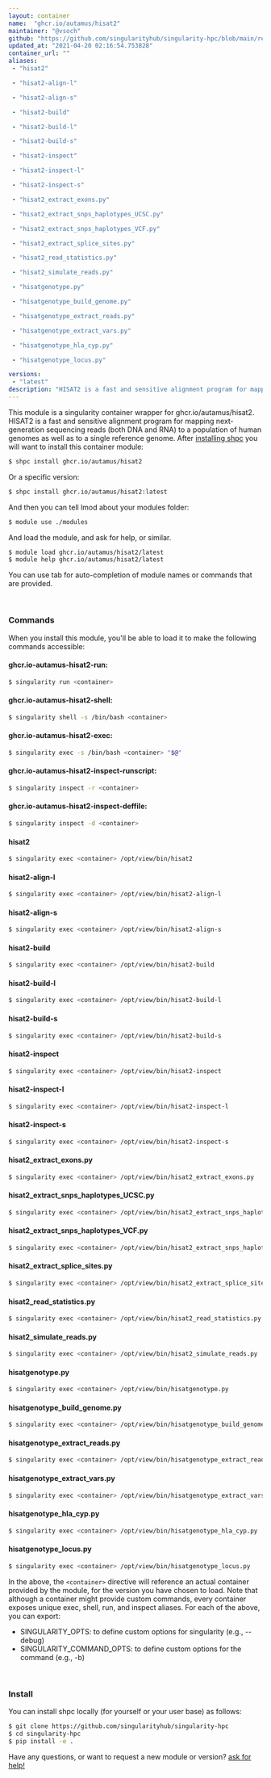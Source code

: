 ```yaml
---
layout: container
name:  "ghcr.io/autamus/hisat2"
maintainer: "@vsoch"
github: "https://github.com/singularityhub/singularity-hpc/blob/main/registry/ghcr.io/autamus/hisat2/container.yaml"
updated_at: "2021-04-20 02:16:54.753828"
container_url: ""
aliases:
 - "hisat2"

 - "hisat2-align-l"

 - "hisat2-align-s"

 - "hisat2-build"

 - "hisat2-build-l"

 - "hisat2-build-s"

 - "hisat2-inspect"

 - "hisat2-inspect-l"

 - "hisat2-inspect-s"

 - "hisat2_extract_exons.py"

 - "hisat2_extract_snps_haplotypes_UCSC.py"

 - "hisat2_extract_snps_haplotypes_VCF.py"

 - "hisat2_extract_splice_sites.py"

 - "hisat2_read_statistics.py"

 - "hisat2_simulate_reads.py"

 - "hisatgenotype.py"

 - "hisatgenotype_build_genome.py"

 - "hisatgenotype_extract_reads.py"

 - "hisatgenotype_extract_vars.py"

 - "hisatgenotype_hla_cyp.py"

 - "hisatgenotype_locus.py"

versions:
 - "latest"
description: "HISAT2 is a fast and sensitive alignment program for mapping next-generation sequencing reads (both DNA and RNA) to a population of human genomes as well as to a single reference genome."
---
```


This module is a singularity container wrapper for ghcr.io/autamus/hisat2.
HISAT2 is a fast and sensitive alignment program for mapping next-generation sequencing reads (both DNA and RNA) to a population of human genomes as well as to a single reference genome.
After [installing shpc](#install) you will want to install this container module:

```bash
$ shpc install ghcr.io/autamus/hisat2
```

Or a specific version:

```bash
$ shpc install ghcr.io/autamus/hisat2:latest
```

And then you can tell lmod about your modules folder:

```bash
$ module use ./modules
```

And load the module, and ask for help, or similar.

```bash
$ module load ghcr.io/autamus/hisat2/latest
$ module help ghcr.io/autamus/hisat2/latest
```

You can use tab for auto-completion of module names or commands that are provided.

<br>

### Commands

When you install this module, you'll be able to load it to make the following commands accessible:

#### ghcr.io-autamus-hisat2-run:

```bash
$ singularity run <container>
```

#### ghcr.io-autamus-hisat2-shell:

```bash
$ singularity shell -s /bin/bash <container>
```

#### ghcr.io-autamus-hisat2-exec:

```bash
$ singularity exec -s /bin/bash <container> "$@"
```

#### ghcr.io-autamus-hisat2-inspect-runscript:

```bash
$ singularity inspect -r <container>
```

#### ghcr.io-autamus-hisat2-inspect-deffile:

```bash
$ singularity inspect -d <container>
```


#### hisat2
       
```bash
$ singularity exec <container> /opt/view/bin/hisat2
```


#### hisat2-align-l
       
```bash
$ singularity exec <container> /opt/view/bin/hisat2-align-l
```


#### hisat2-align-s
       
```bash
$ singularity exec <container> /opt/view/bin/hisat2-align-s
```


#### hisat2-build
       
```bash
$ singularity exec <container> /opt/view/bin/hisat2-build
```


#### hisat2-build-l
       
```bash
$ singularity exec <container> /opt/view/bin/hisat2-build-l
```


#### hisat2-build-s
       
```bash
$ singularity exec <container> /opt/view/bin/hisat2-build-s
```


#### hisat2-inspect
       
```bash
$ singularity exec <container> /opt/view/bin/hisat2-inspect
```


#### hisat2-inspect-l
       
```bash
$ singularity exec <container> /opt/view/bin/hisat2-inspect-l
```


#### hisat2-inspect-s
       
```bash
$ singularity exec <container> /opt/view/bin/hisat2-inspect-s
```


#### hisat2_extract_exons.py
       
```bash
$ singularity exec <container> /opt/view/bin/hisat2_extract_exons.py
```


#### hisat2_extract_snps_haplotypes_UCSC.py
       
```bash
$ singularity exec <container> /opt/view/bin/hisat2_extract_snps_haplotypes_UCSC.py
```


#### hisat2_extract_snps_haplotypes_VCF.py
       
```bash
$ singularity exec <container> /opt/view/bin/hisat2_extract_snps_haplotypes_VCF.py
```


#### hisat2_extract_splice_sites.py
       
```bash
$ singularity exec <container> /opt/view/bin/hisat2_extract_splice_sites.py
```


#### hisat2_read_statistics.py
       
```bash
$ singularity exec <container> /opt/view/bin/hisat2_read_statistics.py
```


#### hisat2_simulate_reads.py
       
```bash
$ singularity exec <container> /opt/view/bin/hisat2_simulate_reads.py
```


#### hisatgenotype.py
       
```bash
$ singularity exec <container> /opt/view/bin/hisatgenotype.py
```


#### hisatgenotype_build_genome.py
       
```bash
$ singularity exec <container> /opt/view/bin/hisatgenotype_build_genome.py
```


#### hisatgenotype_extract_reads.py
       
```bash
$ singularity exec <container> /opt/view/bin/hisatgenotype_extract_reads.py
```


#### hisatgenotype_extract_vars.py
       
```bash
$ singularity exec <container> /opt/view/bin/hisatgenotype_extract_vars.py
```


#### hisatgenotype_hla_cyp.py
       
```bash
$ singularity exec <container> /opt/view/bin/hisatgenotype_hla_cyp.py
```


#### hisatgenotype_locus.py
       
```bash
$ singularity exec <container> /opt/view/bin/hisatgenotype_locus.py
```



In the above, the `<container>` directive will reference an actual container provided
by the module, for the version you have chosen to load. Note that although a container
might provide custom commands, every container exposes unique exec, shell, run, and
inspect aliases. For each of the above, you can export:

 - SINGULARITY_OPTS: to define custom options for singularity (e.g., --debug)
 - SINGULARITY_COMMAND_OPTS: to define custom options for the command (e.g., -b)

<br>
  
### Install

You can install shpc locally (for yourself or your user base) as follows:

```bash
$ git clone https://github.com/singularityhub/singularity-hpc
$ cd singularity-hpc
$ pip install -e .
```

Have any questions, or want to request a new module or version? [ask for help!](https://github.com/singularityhub/singularity-hpc/issues)
